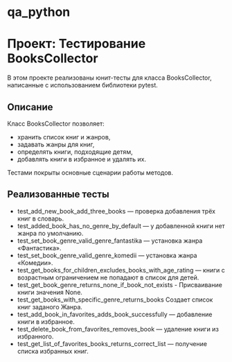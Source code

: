# qa_python
# Проект: Тестирование BooksCollector

В этом проекте реализованы юнит-тесты для класса BooksCollector, написанные с использованием библиотеки pytest.

## Описание

Класс BooksCollector позволяет:
- хранить список книг и жанров,
- задавать жанры для книг,
- определять книги, подходящие детям,
- добавлять книги в избранное и удалять их.

Тестами покрыты основные сценарии работы методов.

## Реализованные тесты

- test_add_new_book_add_three_books — проверка добавления трёх книг в словарь.
- test_added_book_has_no_genre_by_default — у добавленной книги нет жанра по умолчанию.
- test_set_book_genre_valid_genre_fantastika — установка жанра «Фантастика».
- test_set_book_genre_valid_genre_komedii — установка жанра «Комедии».
- test_get_books_for_children_excludes_books_with_age_rating — книги с возрастным ограничением не попадают в список для детей.
- test_get_book_genre_returns_none_if_book_not_exists - Присваивание книги значения None.
- test_get_books_with_specific_genre_returns_books Создает список книг заданого Жанра.
- test_add_book_in_favorites_adds_book_successfully — добавление книги в избранное.
- test_delete_book_from_favorites_removes_book — удаление книги из избранного.
- test_get_list_of_favorites_books_returns_correct_list — получение списка избранных книг.
